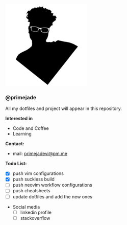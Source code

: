 ![pics](me-shadow-file.png)

### @primejade
All my dotfiles and project will appear in this repository.

__Interested in__
- Code and Coffee
- Learning

__Contact:__
- mail: primejadevi@pm.me

__Todo List:__
- [x] push vim configurations
- [x] push suckless build
- [ ] push neovim workflow configurations
- [ ] push cheatsheets
- [ ] update dotfiles and add the new ones

- Social media
    - [ ] linkedin profile
    - [ ] stackoverflow

<!---
primejade/primejade is a ✨ special ✨ repository because its `README.md` (this file) appears on your GitHub profile.
You can click the Preview link to take a look at your changes.
--->
